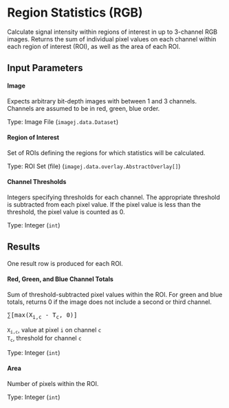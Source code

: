 Region Statistics (RGB)
=======================

Calculate signal intensity within regions of
interest in up to 3-channel RGB images. Returns
the sum of individual pixel values on each channel
within each region of interest (ROI), as well as
the area of each ROI.

Input Parameters
----------------

#### Image

Expects arbitrary bit-depth images with between 1 and 3 channels.
Channels are assumed to be in red, green, blue order.

Type: Image File (`imagej.data.Dataset`)

#### Region of Interest

Set of ROIs defining the regions for which statistics will be calculated.

Type: ROI Set (file) (`imagej.data.overlay.AbstractOverlay[]`)

#### Channel Thresholds

Integers specifying thresholds for each channel. The appropriate
threshold is subtracted from each pixel value. If the pixel
value is less than the threshold, the pixel value is counted as 0.

Type: Integer (`int`)

Results
-------

One result row is produced for each ROI.

#### Red, Green, and Blue Channel Totals

Sum of threshold-subtracted pixel values within the ROI.
For green and blue totals, returns 0 if the image
does not include a second or third channel.

<pre>&sum;[max(X<sub>i,c</sub> - T<sub>c</sub>, 0)]</pre>
 
<code>X<sub>i,c</sub></code>, value at pixel `i` on channel `c`    
<code>T<sub>c</sub></code>, threshold for channel `c`

Type: Integer (`int`)

#### Area

Number of pixels within the ROI.

Type: Integer (`int`)
